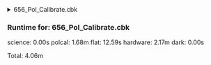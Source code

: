 <details><summary>656_Pol_Calibrate.cbk</summary><blockquote><pre><details><summary>656_FW.rcp</summary><blockquote><pre>prefilterrange 656
</pre></blockquote></details><details><summary>setupCal.rcp</summary><blockquote><pre>diffuser  in
cover out
occ		out
shut	out
calib	in
</pre></blockquote></details><details><summary>656_Pol_Calibrate.rcp</summary><blockquote><pre>calret	0
calpol	0
<details><summary>656_01wave_2beam_16sums_1rep_BOTH.rcp</summary><blockquote><pre>data	rcam	both	656.28	16
data	tcam	both	656.28	16
</pre></blockquote></details>calpol	45
<details><summary>656_01wave_2beam_16sums_1rep_BOTH.rcp</summary><blockquote><pre>data	rcam	both	656.28	16
data	tcam	both	656.28	16
</pre></blockquote></details>calpol	90
<details><summary>656_01wave_2beam_16sums_1rep_BOTH.rcp</summary><blockquote><pre>data	rcam	both	656.28	16
data	tcam	both	656.28	16
</pre></blockquote></details>calpol	135
<details><summary>656_01wave_2beam_16sums_1rep_BOTH.rcp</summary><blockquote><pre>data	rcam	both	656.28	16
data	tcam	both	656.28	16
</pre></blockquote></details>calret	45
calpol	0
<details><summary>656_01wave_2beam_16sums_1rep_BOTH.rcp</summary><blockquote><pre>data	rcam	both	656.28	16
data	tcam	both	656.28	16
</pre></blockquote></details>calpol	45
<details><summary>656_01wave_2beam_16sums_1rep_BOTH.rcp</summary><blockquote><pre>data	rcam	both	656.28	16
data	tcam	both	656.28	16
</pre></blockquote></details>calpol	90
<details><summary>656_01wave_2beam_16sums_1rep_BOTH.rcp</summary><blockquote><pre>data	rcam	both	656.28	16
data	tcam	both	656.28	16
</pre></blockquote></details>calpol	135
<details><summary>656_01wave_2beam_16sums_1rep_BOTH.rcp</summary><blockquote><pre>data	rcam	both	656.28	16
data	tcam	both	656.28	16
</pre></blockquote></details>calib	out
<details><summary>656_01wave_2beam_16sums_1rep_BOTH.rcp</summary><blockquote><pre>data	rcam	both	656.28	16
data	tcam	both	656.28	16
</pre></blockquote></details></pre></blockquote></details></pre></blockquote></details><h3>Runtime for: 656_Pol_Calibrate.cbk    </h3>

  science: 0.00s  polcal: 1.68m  flat: 12.59s  hardware: 2.17m  dark: 0.00s

  Total: 4.06m